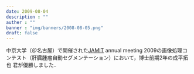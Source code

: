 ```yaml
---
date: 2009-08-04
description : ""
auther : ""
banner : "img/banners/2008-08-05.png"
draft: false
---
```

中京大学（＠名古屋）で開催された[JAMIT](http://www.jamit.jp/) annual meeting 2009の画像処理コンテスト（肝臓腫瘤自動セグメンテーション）において，博士前期2年の成平拓也 君が優勝しました．
